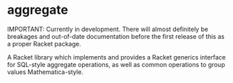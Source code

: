aggregate
=========

IMPORTANT: Currently in development. There will almost definitely be breakages
and out-of-date documentation before the first release of this as a proper
Racket package.

A Racket library which implements and provides a Racket generics interface
for SQL-style aggregate operations, as well as common operations to group
values Mathematica-style.

